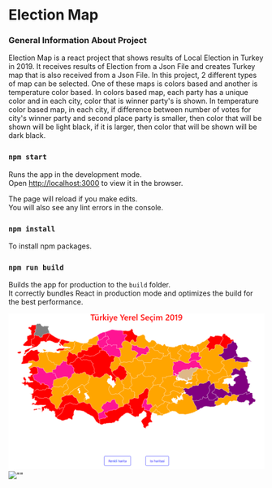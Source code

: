 # Election Map

### General Information About Project

Election Map is a react project that shows results of Local Election in Turkey in 2019. It receives results of Election from a Json File and creates Turkey map that is also received from a Json File. In this project, 2 different types of map can be selected. One of these maps is colors based and another is temperature color based. In colors based map, each party has a unique color and in each city, color that is winner party's is shown. In temperature color based map, in each city, if difference between number of votes for city's winner party and second place party is smaller, then color that will be shown will be light black, if it is larger, then color that will be shown will be dark black.


### `npm start`

Runs the app in the development mode.<br>
Open [http://localhost:3000](http://localhost:3000) to view it in the browser.

The page will reload if you make edits.<br>
You will also see any lint errors in the console.

### `npm install`

To install npm packages.<br>

### `npm run build`

Builds the app for production to the `build` folder.<br>
It correctly bundles React in production mode and optimizes the build for the best performance.


![""](./sample_photos/photo1.png)
![""](./sample_photos/photo.png)